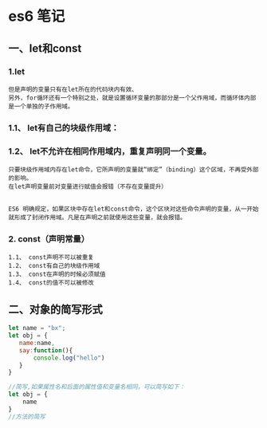 # es6 笔记

## 一、let和const

### 1.let

    但是声明的变量只有在let所在的代码块内有效、
    另外，for循环还有一个特别之处，就是设置循环变量的那部分是一个父作用域，而循环体内部是一个单独的子作用域。
### 1.1、 let有自己的块级作用域：

### 1.2、 let不允许在相同作用域内，重复声明同一个变量。

    只要块级作用域内存在let命令，它所声明的变量就“绑定”（binding）这个区域，不再受外部的影响。
    在let声明变量前对变量进行赋值会报错（不存在变量提升）


    ES6 明确规定，如果区块中存在let和const命令，这个区块对这些命令声明的变量，从一开始就形成了封闭作用域。凡是在声明之前就使用这些变量，就会报错。

### 2. const（声明常量）

    1.1、 const声明不可以被重复
    1.2、 const有自己的块级作用域
    1.3、 const在声明的时候必须赋值
    1.4、 const的值不可以被修改


## 二、对象的简写形式

```js
let name = "bx";
let obj = {
   name:name,
   say:function(){
       console.log("hello")
   }
}

//简写,如果属性名和后面的属性值和变量名相同，可以简写如下：
let obj = {
    name
}
//方法的简写





```



